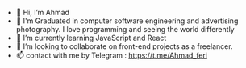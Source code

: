 - 👋 Hi, I’m Ahmad
- 👀 I'm Graduated in computer software engineering and advertising photography. I love programming and seeing the world differently
- 🌱 I’m currently learning JavaScript and React
- 💞️ I’m looking to collaborate on front-end projects as a freelancer.
- 📫 contact with me by Telegram : https://t.me/Ahmad_feri 


